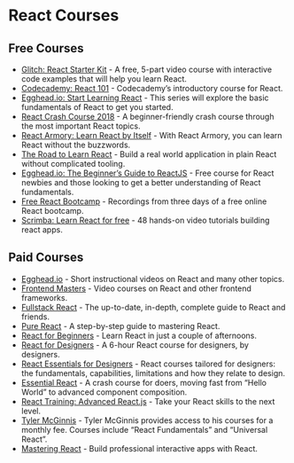 # React Courses

## Free Courses

- [Glitch: React Starter Kit](https://glitch.com/culture/react-starter-kit/) - A free, 5-part video course with interactive code examples that will help you learn React.
- [Codecademy: React 101](https://www.codecademy.com/learn/react-101) - Codecademy’s introductory course for React.
- [Egghead.io: Start Learning React](https://egghead.io/courses/start-learning-react) - This series will explore the basic fundamentals of React to get you started.
- [React Crash Course 2018](https://www.youtube.com/watch?v=Ke90Tje7VS0) - A beginner-friendly crash course through the most important React topics.
- [React Armory: Learn React by Itself](https://reactarmory.com/guides/learn-react-by-itself) - With React Armory, you can learn React without the buzzwords.
- [The Road to Learn React](https://www.robinwieruch.de/the-road-to-learn-react/) - Build a real world application in plain React without complicated tooling.
- [Egghead.io: The Beginner’s Guide to ReactJS](https://egghead.io/courses/the-beginner-s-guide-to-reactjs) - Free course for React newbies and those looking to get a better understanding of React fundamentals.
- [Free React Bootcamp](https://tylermcginnis.com/free-react-bootcamp/) - Recordings from three days of a free online React bootcamp.
- [Scrimba: Learn React for free](https://scrimba.com/g/glearnreact) - 48 hands-on video tutorials building react apps.

## Paid Courses

- [Egghead.io](https://egghead.io/browse/frameworks/react) - Short instructional videos on React and many other topics.
- [Frontend Masters](https://frontendmasters.com/courses/) - Video courses on React and other frontend frameworks.
- [Fullstack React](https://www.fullstackreact.com/) - The up-to-date, in-depth, complete guide to React and friends.
- [Pure React](https://daveceddia.com/pure-react/) - A step-by-step guide to mastering React.
- [React for Beginners](https://reactforbeginners.com/) - Learn React in just a couple of afternoons.
- [React for Designers](https://designcode.io/react) - A 6-hour React course for designers, by designers.
- [React Essentials for Designers](https://learnreact.design/) - React courses tailored for designers: the fundamentals, capabilities, limitations and how they relate to design.
- [Essential React](https://learnreact.com/lessons/2018-essential-react-1-overview) - A crash course for doers, moving fast from “Hello World” to advanced component composition.
- [React Training: Advanced React.js](https://courses.reacttraining.com/p/advanced-react) - Take your React skills to the next level.
- [Tyler McGinnis](https://tylermcginnis.com/courses) - Tyler McGinnis provides access to his courses for a monthly fee. Courses include “React Fundamentals” and “Universal React”.
- [Mastering React](https://codewithmosh.com/p/mastering-react/) - Build professional interactive apps with React.